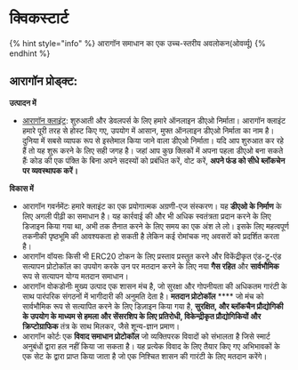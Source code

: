 # क्विकस्टार्ट

{% hint style="info" %}
आरागॉन समाधान का एक उच्च-स्तरीय अवलोकन(ओवर्व्यू)
{% endhint %}

## आरागॉन प्रोड्क्ट:

**उत्पादन में**

* [आरागॉन क्लाइंट](https://app.gitbook.com/o/3h8kxj8geKVXgyMnGbYT/s/qbJnwSlPYXvqQ6buM1wp/): शुरुआती और डेवलपर्स के लिए हमारे ऑनलाइन डीएओ निर्माता। आरागॉन क्लाइंट हमारे पूरी तरह से होस्ट किए गए, उपयोग में आसान, मुफ्त ऑनलाइन डीएओ निर्माता का नाम है। दुनिया में सबसे व्यापक रूप से इस्तेमाल किया जाने वाला डीएओ निर्माता। यदि आप शुरुआत कर रहे हैं तो यह शुरू करने के लिए सही जगह है। जहां आप कुछ क्लिकों में अपना पहला डीएओ बना सकते हैंः कोड की एक पंक्ति के बिना अपने सदस्यों को प्रबंधित करें, वोट करें, **अपने फंड को सीधे ब्लॉकचेन पर व्यवस्थापक करें।**

**विकास में**

* आरागॉन गवर्नमेंटः हमारे क्लाइंट का एक प्रयोगात्मक अग्रणी-एज संस्करण। यह **डीएओ के निर्माण** के लिए अगली पीढ़ी का समाधान है। यह कार्रवाई की और भी अधिक स्वतंत्रता प्रदान करने के लिए डिजाइन किया गया था, अभी तक तैनात करने के लिए समय का एक अंश ले लो। इसके लिए महत्वपूर्ण तकनीकी पृष्ठभूमि की आवश्यकता हो सकती है लेकिन कई रोमांचक नए अवसरों को प्रदर्शित करता है।
* आरागॉन वॉयसः किसी भी ERC20 टोकन के लिए प्रस्ताव प्रस्तुत करने और विकेंद्रीकृत एंड-टू-एंड सत्यापन प्रोटोकॉल का उपयोग करके उन पर मतदान करने के लिए नया **गैस रहित** और **सार्वभौमिक** रूप से सत्यापन योग्य मतदान समाधान।
* आरागॉन वोकडोनीः मुख्य उत्पाद एक शासन मंच है, जो सुरक्षा और गोपनीयता की अधिकतम गारंटी के साथ पारंपरिक संगठनों में भागीदारी की अनुमति देता है। **मतदान प्रोटोकॉल** \*\*\*\* जो मंच को सार्वभौमिक रूप से सत्यापित करने के लिए डिज़ाइन किया गया है, **सुरक्षित, और ब्लॉकचैन प्रौद्योगिकी के उपयोग के माध्यम से हमला और सेंसरशिप के लिए प्रतिरोधी, विकेन्द्रीकृत प्रौद्योगिकियों और क्रिप्टोग्राफिक** तंत्र के साथ मिलकर, जैसे शून्य-ज्ञान प्रमाण।
* आरागॉन कोर्टः एक **विवाद समाधान प्रोटोकॉल** जो व्यक्तिपरक विवादों को संभालता है जिसे स्मार्ट अनुबंधों द्वारा हल नहीं किया जा सकता है। यह प्रत्येक विवाद के लिए तैयार किए गए अभिभावकों के एक सेट के द्वारा प्राप्त किया जाता है जो एक निश्चित शासन की गारंटी के लिए मतदान करेंगे।
